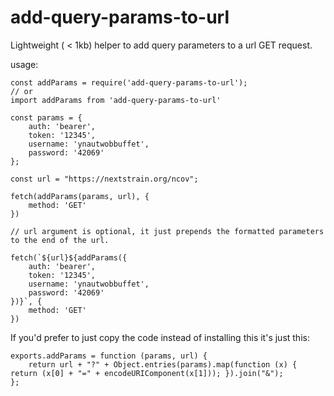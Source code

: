 # add-query-params-to-url

Lightweight ( < 1kb) helper to add query parameters to a url GET request.

usage:

```
const addParams = require('add-query-params-to-url');
// or
import addParams from 'add-query-params-to-url'

const params = {
    auth: 'bearer',
    token: '12345',
    username: 'ynautwobbuffet',
    password: '42069'
};

const url = "https://nextstrain.org/ncov";

fetch(addParams(params, url), {
    method: 'GET'
})

// url argument is optional, it just prepends the formatted parameters to the end of the url.

fetch(`${url}${addParams({
    auth: 'bearer',
    token: '12345',
    username: 'ynautwobbuffet',
    password: '42069'
})}`, {
    method: 'GET'
})
```

If you'd prefer to just copy the code instead 
of installing this it's just this:

```
exports.addParams = function (params, url) {
    return url + "?" + Object.entries(params).map(function (x) { return (x[0] + "=" + encodeURIComponent(x[1])); }).join("&");
};
```


